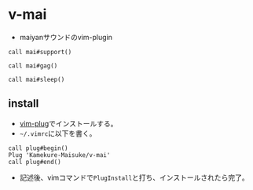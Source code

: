# v-mai
- maiyanサウンドのvim-plugin

```vim
call mai#support()

call mai#gag()

call mai#sleep()
```

## install
- [vim-plug](https://github.com/junegunn/vim-plug)でインストールする。
- `~/.vimrc`に以下を書く。

```vim
call plug#begin()
Plug 'Kamekure-Maisuke/v-mai'
call plug#end()
```

- 記述後、vimコマンドで`PlugInstall`と打ち、インストールされたら完了。
